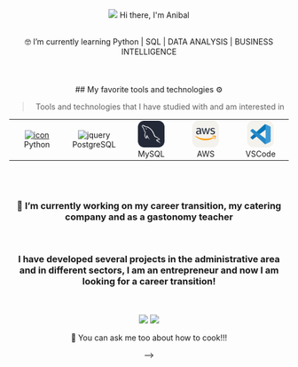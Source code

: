 
<div align="center">
<img src="https://raw.githubusercontent.com/MartinHeinz/MartinHeinz/master/wave.gif" width="52"> Hi there, I'm Anibal 
<p></p>

<br />
🤓 I’m currently learning Python | SQL | DATA ANALYSIS | BUSINESS INTELLIGENCE

<br />
<br />
<br />
<br />
## My favorite tools and technologies ⚙️

> Tools and technologies that I have studied with and am interested in

<table>
  <tr>
    <td align="center" width="96">
      <a href="#macropower-tech">
        <img src="https://techstack-generator.vercel.app/python-icon.svg" alt="icon" width="65" height="65" />
      </a>
      <br>Python
    </td>
        <td align="center" width="96">
        <img src="https://skillicons.dev/icons?i=postgres" width="48" height="48" alt="jquery" />
      <br>PostgreSQL
    <td align="center" width="96">
        <img src="https://github.com/tandpfun/skill-icons/blob/main/icons/MySQL-Dark.svg" width="48" height="48" alt="dart" />
      <br>MySQL
    </td>
     <td align="center" width="96">
        <img src="https://github.com/tandpfun/skill-icons/blob/main/icons/AWS-Light.svg" width="48" height="48" alt="dart" />
      <br>AWS
    </td>
    <td align="center" width="96">
        <img src="https://github.com/tandpfun/skill-icons/blob/main/icons/VSCode-Light.svg" width="48" height="48" alt="dart" />
      <br>VSCode
  </tr>
 <tr>
 </tr>
</table>
<p></p>
<br />
<br />

### 🔭 I’m currently working on my career transition, my catering company and as a gastonomy teacher

<br />

### I have developed several projects in the administrative area and in different sectors, I am an entrepreneur and now I am looking for a career transition!
<div> 

  <br />

<br />
  <a href = "mailto:anibaltanganelli@gmail.com"><img src="https://img.shields.io/badge/-Gmail-%23333?style=for-the-badge&logo=gmail&logoColor=white" target="_blank"></a>
  <a href="https://www.linkedin.com/in/anibal-loureiro-tanganelli-1a986110" target="_blank"><img src="https://img.shields.io/badge/-LinkedIn-%230077B5?style=for-the-badge&logo=linkedin&logoColor=white" target="_blank"></a>
</div>

<p></p>
💬 You can ask me too about how to cook!!! 

-->
</div>
